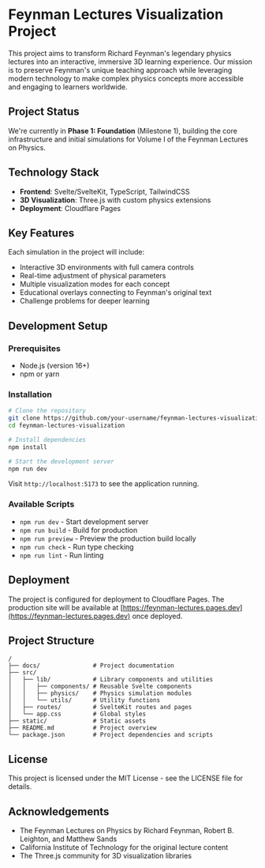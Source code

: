 # Feynman Lectures Visualization Project

This project aims to transform Richard Feynman's legendary physics lectures into an interactive, immersive 3D learning experience. Our mission is to preserve Feynman's unique teaching approach while leveraging modern technology to make complex physics concepts more accessible and engaging to learners worldwide.

## Project Status

We're currently in **Phase 1: Foundation** (Milestone 1), building the core infrastructure and initial simulations for Volume I of the Feynman Lectures on Physics.

## Technology Stack

- **Frontend**: Svelte/SvelteKit, TypeScript, TailwindCSS
- **3D Visualization**: Three.js with custom physics extensions
- **Deployment**: Cloudflare Pages

## Key Features

Each simulation in the project will include:

- Interactive 3D environments with full camera controls
- Real-time adjustment of physical parameters
- Multiple visualization modes for each concept
- Educational overlays connecting to Feynman's original text
- Challenge problems for deeper learning

## Development Setup

### Prerequisites

- Node.js (version 16+)
- npm or yarn

### Installation

```bash
# Clone the repository
git clone https://github.com/your-username/feynman-lectures-visualization.git
cd feynman-lectures-visualization

# Install dependencies
npm install

# Start the development server
npm run dev
```

Visit `http://localhost:5173` to see the application running.

### Available Scripts

- `npm run dev` - Start development server
- `npm run build` - Build for production
- `npm run preview` - Preview the production build locally
- `npm run check` - Run type checking
- `npm run lint` - Run linting

## Deployment

The project is configured for deployment to Cloudflare Pages. The production site will be available at [https://feynman-lectures.pages.dev](https://feynman-lectures.pages.dev) once deployed.

## Project Structure

```
/
├── docs/               # Project documentation
├── src/
│   ├── lib/            # Library components and utilities
│   │   ├── components/ # Reusable Svelte components
│   │   ├── physics/    # Physics simulation modules
│   │   └── utils/      # Utility functions
│   ├── routes/         # SvelteKit routes and pages
│   └── app.css         # Global styles
├── static/             # Static assets
├── README.md           # Project overview
└── package.json        # Project dependencies and scripts
```

## License

This project is licensed under the MIT License - see the LICENSE file for details.

## Acknowledgements

- The Feynman Lectures on Physics by Richard Feynman, Robert B. Leighton, and Matthew Sands
- California Institute of Technology for the original lecture content
- The Three.js community for 3D visualization libraries